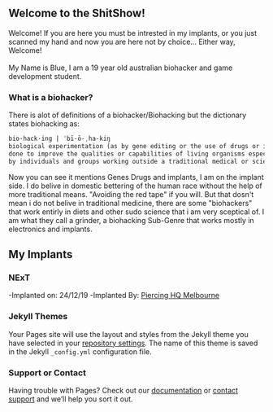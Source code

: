 ## Welcome to the ShitShow!

Welcome! If you are here you must be intrested in my implants, 
or you just scanned my hand and now you are here not by choice... Either way, Welcome!
<br/><br/>
My Name is Blue, I am a 19 year old australian biohacker and game development student.

### What is a biohacker?

There is alot of definitions of a biohacker/Biohacking but the dictionary states biohacking as:
```markdown
bio·hack·ing | ˈbī-ō-ˌha-kiŋ 
biological experimentation (as by gene editing or the use of drugs or implants) 
done to improve the qualities or capabilities of living organisms especially 
by individuals and groups working outside a traditional medical or scientific research environment
```

Now you can see it mentions Genes Drugs and implants, I am on the implant side. I do belive in domestic bettering of the human race without the help of more traditional means. "Avoiding the red tape" if you will. But that dosn't mean i do not belive in traditional medicine, there are some "biohackers" that work entirly in diets and other sudo science that i am very sceptical of. I am what they call a grinder, a biohacking Sub-Genre that works mostly in electronics and implants.


## My Implants

### NExT
-Implanted on: 24/12/19
-Implanted By: [Piercing HQ Melbourne](https://www.piercinghq.com.au/)

### Jekyll Themes

Your Pages site will use the layout and styles from the Jekyll theme you have selected in your [repository settings](https://github.com/Vampire-blue/BioSite/settings). The name of this theme is saved in the Jekyll `_config.yml` configuration file.

### Support or Contact

Having trouble with Pages? Check out our [documentation](https://docs.github.com/categories/github-pages-basics/) or [contact support](https://github.com/contact) and we’ll help you sort it out.
